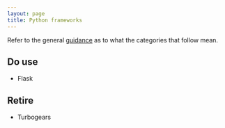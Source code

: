 ```yaml
---
layout: page
title: Python frameworks
---
```


Refer to the general [guidance](../roadmap-guidance) as to what the categories that follow mean.


## Do use

* Flask

## Retire

* Turbogears
